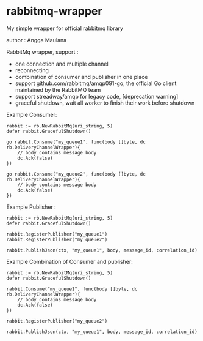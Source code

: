 # rabbitmq-wrapper
My simple wrapper for official rabbitmq library


author : Angga Maulana

RabbitMq wrapper, support  :
- one connection and multiple channel
- reconnecting
- combination of consumer and publisher in one place
- support github.com/rabbitmq/amqp091-go, the official Go client maintained by the RabbitMQ team 
- support streadway/amqp for legacy code, [deprecation warning]
- graceful shutdown, wait all worker to finish their work before shutdown



Example Consumer:

	rabbit := rb.NewRabbitMq(uri_string, 5)
	defer rabbit.GracefulShutdown()

	go rabbit.Consume("my_queue1", func(body []byte, dc rb.DeliveryChannelWrapper){
		// body contains message body
		dc.Ack(false)
	})

	go rabbit.Consume("my_queue2", func(body []byte, dc rb.DeliveryChannelWrapper){
		// body contains message body
		dc.Ack(false)
	})

Example Publisher :

	rabbit := rb.NewRabbitMq(uri_string, 5)
	defer rabbit.GracefulShutdown()

	rabbit.RegisterPublisher("my_queue1")
	rabbit.RegisterPublisher("my_queue2")

	rabbit.PublishJson(ctx, "my_queue1", body, message_id, correlation_id)

Example Combination of Consumer and publisher:

	rabbit := rb.NewRabbitMq(uri_string, 5)
	defer rabbit.GracefulShutdown()

	rabbit.Consume("my_queue1", func(body []byte, dc rb.DeliveryChannelWrapper){
		// body contains message body
		dc.Ack(false)
	})

	rabbit.RegisterPublisher("my_queue2")

	rabbit.PublishJson(ctx, "my_queue1", body, message_id, correlation_id)



